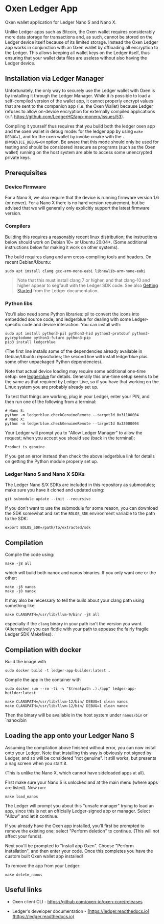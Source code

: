 # Oxen Ledger App

Oxen wallet application for Ledger Nano S and Nano X.

Unlike Ledger apps such as Bitcoin, the Oxen wallet requires considerably more data storage for
transactions and, as such, cannot be stored on the Ledger device itself because of its limited
storage.  Instead the Oxen Ledger app works in conjunction with an Oxen wallet by offloading all
encryption to the Ledger.  This allows keeping all wallet keys on the Ledger itself, thus ensuring
that your wallet data files are useless without also having the Ledger device.

## Installation via Ledger Manager

Unfortunately, the only way to securely use the Ledger wallet with Oxen is by installing it through
the Ledger Manager.  While it *is* possible to load a self-compiled version of the wallet app, it
cannot properly encrypt values that are sent to the companion app (i.e. the Oxen Wallet) because
Ledger refuses to allow on-device encryption for externally compiled applications (c.f.
https://github.com/LedgerHQ/app-monero/issues/53).

Compiling it yourself thus requires that you build both the ledger oxen app and the oxen wallet in
debug mode: for the ledger app by using `make DEBUG=1`, and for the oxen wallet by invoke cmake with
the `-DHWDEVICE_DEBUG=ON` option.  Be aware that this mode should only be used for testing and
should be considered insecure as programs (such as the Oxen wallet) running on the host system are
able to access some unencrypted private keys.

## Prerequisites

### Device Firmware

For a Nano S, we also require that the device is running firmware version 1.6 (or newer).  For a
Nano X there is no hard version requirement, but be advised that we will generally only explicitly
support the latest firmware version.

### Compilers

Building this requires a reasonably recent linux distribution; the instructions below should work on
Debian 10+ or Ubuntu 20.04+.  (Some additional instructions below for making it work on other
systems).

The build requires clang and arm cross-compiling tools and headers.  On recent Debian/Ubuntu:

    sudo apt install clang gcc-arm-none-eabi libnewlib-arm-none-eabi

> Note that this must install clang 7 or higher, and that clang-10 and higher appear to segfault
> with the Ledger SDK code.  See also [Getting
> Started](https://ledger.readthedocs.io/en/latest/userspace/getting_started.html) from the Ledger
> documentation.

### Python libs

You'll also need some Python libraries: pil to convert the icons into embedded source code, and
ledgerblue for dealing with some Ledger-specific code and device interaction.  You can install with:

    sudo apt install python3-pil python3-hid python3-protobuf python3-pycryptodome python3-future python3-pip 
    pip3 install ledgerblue

(The first line installs some of the dependencies already available in Debian/Ubuntu repositories;
the second line will install ledgerblue plus some other unpackaged Python dependencies).

Note that actual device loading may require some additional one-time setup: see
[ledgerblue](https://pypi.org/project/ledgerblue/) for details.  Generally this one-time setup seems
to be the same as that required by Ledger Live, so if you have that working on the Linux system you
are probably already set up.

To test that things are working, plug in your Ledger, enter your PIN, and then run one of the
following from a terminal:

    # Nano S:
    python -m ledgerblue.checkGenuineRemote --targetId 0x31100004
    # Nano X:
    python -m ledgerblue.checkGenuineRemote --targetId 0x33000004

Your Ledger will prompt you to "Allow Ledger Manager" to allow the request; when you accept you
should see (back in the terminal):

    Product is genuine

If you get an error instead then check the above ledgerblue link for details on getting the Python
module properly set up.

### Ledger Nano S and Nano X SDKs

The Ledger Nano S/X SDKs are included in this repository as submodules; make sure you have it cloned
and updated using:

    git submodule update --init --recursive

If you don't want to use the submodule for some reason, you can download the SDK somewhat and set
the `BOLOS_SDK` environment variable to the path to the SDK:

    export BOLOS_SDK=/path/to/extracted/sdk

## Compilation

Compile the code using:

    make -j8 all

which will build both nanox and nanos binaries.  If you only want one or the other:

    make -j8 nanos
    make -j8 nanox

It may also be necessary to tell the build about your clang path using something like:

    make CLANGPATH=/usr/lib/llvm-9/bin/ -j8 all

especially if the `clang` binary in your path isn't the version you want.  (Alternatively you can
fiddle with your path to appease the fairly fragile Ledger SDK Makefiles).

## Compilation with docker

Build the image with
```
sudo docker build -t ledger-app-builder:latest .
```

Compile the app in the container with
```
sudo docker run --rm -ti -v "$(realpath .):/app" ledger-app-builder:latest

make CLANGPATH=/usr/lib/llvm-12/bin/ DEBUG=1 clean nanos
make CLANGPATH=/usr/lib/llvm-12/bin/ DEBUG=1 clean nanox
```

Then the binary will be available in the host system under `nanos/bin` or `nanox/bin

## Loading the app onto your Ledger Nano S

Assuming the compilation above finished without error, you can now install onto your Ledger.  Note
that installing this way is obviously not signed by Ledger, and so will be considered "not
genuine".  It still works, but presents a nag screen when you start it.

(This is unlike the Nano X, which cannot have sideloaded apps at all).

First make sure your Nano S is unlocked and at the main menu (where apps are listed).  Now run:

    make load_nanos

The Ledger will prompt you about this "unsafe manager" trying to load an app, since this is not an
officially Ledger-signed app or manager.  Select "Allow" and let it continue.

If you already have the Oxen app installed, you'll first be prompted to remove the existing one;
select "Perform deletion" to continue.  (This will not affect your funds).

Next you'll be prompted to "Install app Oxen".  Choose "Perform installation", and then enter your
code.  Once this completes you have the custom built Oxen wallet app installed!

To remove the app from your Ledger:

    make delete_nanos

## Useful links

* Oxen client CLI - https://github.com/oxen-io/oxen-core/releases

* Ledger's developer documentation - [https://ledger.readthedocs.io](https://ledger.readthedocs.io)
